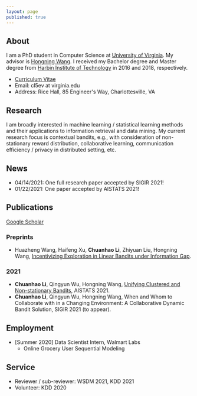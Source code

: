 ```yaml
---
layout: page
published: true
---
```


## **About**
I am a PhD student in Computer Science at [University of Virginia](https://www.virginia.edu/). My advisor is [Hongning Wang](http://www.cs.virginia.edu/~hw5x/). 
I received my Bachelor degree and Master degree from [Harbin Institute of Technology](http://en.hit.edu.cn/) in 2016 and 2018, respectively.

- [Curriculum Vitae](https://cyrilli.github.io/CV.pdf)
- Email: cl5ev at virginia.edu
- Address: Rice Hall, 85 Engineer's Way, Charlottesville, VA

## **Research**
I am broadly interested in machine learning / statistical learning methods and their applications to information retrieval and data mining. My current research focus is contextual bandits, e.g., with consideration of non-stationary reward distribution, collaborative learning, communication efficiency / privacy in distributed setting, etc.

## **News**
- 04/14/2021: One full research paper accepted by SIGIR 2021!
- 01/22/2021: One paper accepted by AISTATS 2021!


## **Publications**
[Google Scholar](https://scholar.google.com/citations?user=w2ShljkAAAAJ&hl=en&oi=ao)
### Preprints
- Huazheng Wang, Haifeng Xu, **Chuanhao Li**, Zhiyuan Liu, Hongning Wang, [Incentivizing Exploration in Linear Bandits under Information Gap](https://arxiv.org/abs/2104.03860).

### 2021
- **Chuanhao Li**, Qingyun Wu, Hongning Wang, [Unifying Clustered and Non-stationary Bandits](http://proceedings.mlr.press/v130/li21c/li21c.pdf), AISTATS 2021.
- **Chuanhao Li**, Qingyun Wu, Hongning Wang, When and Whom to Collaborate with in a Changing Environment: A Collaborative Dynamic Bandit Solution, SIGIR 2021 (to appear).

## **Employment**

- [Summer 2020] Data Scientist Intern, Walmart Labs
  - Online Grocery User Sequential Modeling

## **Service**
- Reviewer / sub-reviewer: WSDM 2021, KDD 2021
- Volunteer: KDD 2020

